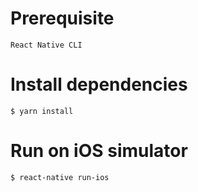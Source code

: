 # Prerequisite

<code>React Native CLI</code>

# Install dependencies

<code>$ yarn install</code>

# Run on iOS simulator

<code>$ react-native run-ios</code>